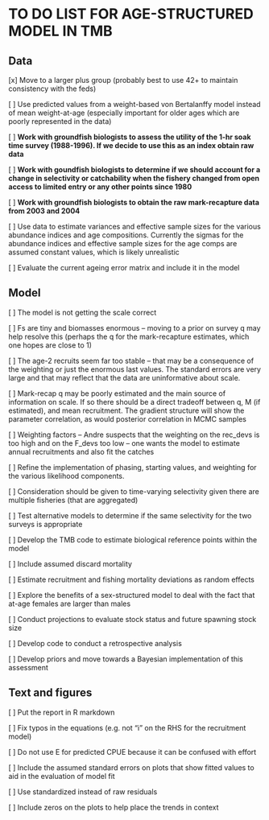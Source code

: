 # TO DO LIST FOR AGE-STRUCTURED MODEL IN TMB

## Data
[x] Move to a larger plus group (probably best to use 42+ to maintain consistency with the feds)

[ ]	Use predicted values from a weight-based von Bertalanffy model instead of mean weight-at-age (especially important for older ages which are poorly represented in the data)

[ ]	**Work with groundfish biologists to assess the utility of the 1-hr soak time survey (1988-1996). If we decide to use this as an index obtain raw data**

[ ]	**Work with goundfish biologists to determine if we should account for a change in selectivity or catchability when the fishery changed from open access to limited entry or any other points since 1980**

[ ]	**Work with groundfish biologists to obtain the raw mark-recapture data from 2003 and 2004** 

[ ]	Use data to estimate variances and effective sample sizes for the various abundance indices and age compositions. Currently the sigmas for the abundance indices and effective sample sizes for the age comps are assumed constant values, which is likely unrealistic

[ ]	Evaluate the current ageing error matrix and include it in the model


## Model

[ ] The model is not getting the scale correct 

[ ] Fs are tiny and biomasses enormous – moving to a prior on survey q may help resolve this (perhaps the q for the mark-recapture estimates, which one hopes are close to 1)

[ ] The age-2 recruits seem far too stable – that may be a consequence of the weighting or just the enormous last values. The standard errors are very large and that may reflect that the data are uninformative about scale.

[ ] Mark-recap q may be poorly estimated and the main source of information on scale. If so there should be a direct tradeoff between q, M (if estimated), and mean recruitment. The gradient structure will show the parameter correlation, as would posterior correlation in MCMC samples 

[ ] Weighting factors – Andre suspects that the weighting on the rec_devs is too high and on the F_devs too low – one wants the model to estimate annual recruitments and also fit the catches

[ ] Refine the implementation of phasing, starting values, and weighting for the various likelihood components.

[ ] Consideration should be given to time-varying selectivity given there are multiple fisheries (that are aggregated)

[ ] Test alternative models to determine if the same selectivity for the two surveys is appropriate 

[ ] Develop the TMB code to estimate biological reference points within the model

[ ] Include assumed discard mortality

[ ] Estimate recruitment and fishing mortality deviations as random effects 

[ ] Explore the benefits of a sex-structured model to deal with the fact that at-age females are larger than males

[ ] Conduct projections to evaluate stock status and future spawning stock size

[ ] Develop code to conduct a retrospective analysis

[ ] Develop priors and move towards a Bayesian implementation of this assessment

## Text and figures

[ ] Put the report in R markdown

[ ] Fix typos in the equations (e.g. not “i” on the RHS for the recruitment model)

[ ] Do not use E for predicted CPUE because it can be confused with effort

[ ] Include the assumed standard errors on plots that show fitted values to aid in the evaluation of model fit

[ ] Use standardized instead of raw residuals 

[ ] Include zeros on the plots to help place the trends in context
